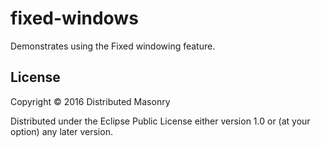 # fixed-windows

Demonstrates using the Fixed windowing feature.

## License

Copyright © 2016 Distributed Masonry

Distributed under the Eclipse Public License either version 1.0 or (at
your option) any later version.
